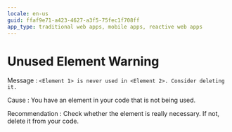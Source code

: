 ```yaml
---
locale: en-us
guid: ffaf9e71-a423-4627-a3f5-75fec1f708ff
app_type: traditional web apps, mobile apps, reactive web apps
---
```


# Unused Element Warning

Message
:   `<Element 1> is never used in <Element 2>. Consider deleting it.`

Cause
:   You have an element in your code that is not being used.

Recommendation
:   Check whether the element is really necessary. If not, delete it from your code.
